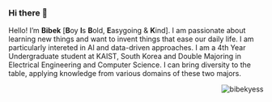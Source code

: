 ### Hi there 👋

<!--
**bibekyess/bibekyess** is a ✨ _special_ ✨ repository because its `README.md` (this file) appears on your GitHub profile.

Here are some ideas to get you started:

- 🔭 I’m currently working on ...
- 🌱 I’m currently learning ...
- 👯 I’m looking to collaborate on ...
- 🤔 I’m looking for help with ...
- 💬 Ask me about ...
- 📫 How to reach me: ...
- 😄 Pronouns: ...
- ⚡ Fun fact: ...
-->

Hello! I’m **Bibek** [**B**oy **I**s **B**old, **E**asygoing & **K**ind]. I am passionate about learning new things and want to invent things that ease our daily life. I am particularly intereted in AI and data-driven approaches. I am a 4th Year Undergraduate student at KAIST, South Korea and Double Majoring in Electrical Engineering and Computer Science. I can bring diversity to the table, applying knowledge from various domains of these two majors.


<p>&nbsp;<img align="right" src="https://github-readme-stats.vercel.app/api?username=bibekyess&show_icons=true&locale=en" alt="bibekyess" /></p>
